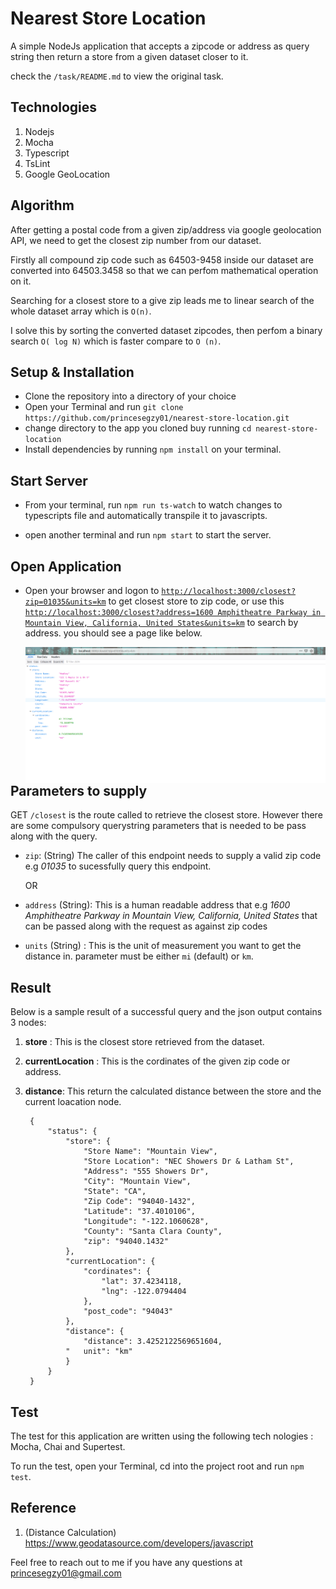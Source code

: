 # Nearest Store Location

A simple NodeJs application that accepts a zipcode or address as query string then return a store from a given dataset closer to it.

check the `/task/README.md` to view the original task.

## Technologies
1. Nodejs
2. Mocha
3. Typescript
4. TsLint
5. Google GeoLocation

## Algorithm
After getting a postal code from a given zip/address via google geolocation API, we need to get the closest zip number from our dataset.

Firstly all compound zip code such as 64503-9458 inside our dataset are converted into 64503.3458 so that we can perfom mathematical operation on it.


Searching for a closest store to a give zip leads me to linear search of the whole dataset array which is `O(n)`.

I solve this by sorting the converted dataset zipcodes, then perfom a binary search `O( log N)` which is faster compare to `O (n)`.


##  Setup & Installation
- Clone the repository into a directory of your choice
- Open your Terminal and run `git clone https://github.com/princesegzy01/nearest-store-location.git`
- change directory to the app you cloned buy running `cd nearest-store-location`
- Install dependencies by running `npm install` on your terminal.

## Start Server
- From your terminal, run  `npm run ts-watch` to watch changes to typescripts file and automatically transpile it to javascripts.

- open another terminal and run `npm start` to start the server.

## Open Application
- Open your browser and logon to [`http://localhost:3000/closest?zip=01035&units=km`](http://localhost:3000/closest?zip=01035&units=km) to get closest store to zip code, or use this [`http://localhost:3000/closest?address=1600 Amphitheatre Parkway in Mountain View, California, United States&units=km`](http://localhost:3000/closest?address=1600%20Amphitheatre%20Parkway%20in%20Mountain%20View,%20California,%20United%20States&units=km) to search by address. you should see a page like below.


    <img src="result_image.png"
        alt="Markdown Monster icon"
        style="float: left; margin-right: 10px;" />


## Parameters to supply
GET `/closest` is the route called to retrieve the closest store. However there are some compulsory querystring parameters that is needed to be pass along with the query.

- `zip`: (String) The caller of this endpoint needs to supply a valid zip code e.g *01035* to sucessfully query this endpoint.

    OR

- `address` (String): This is a  human readable address that e.g *1600 Amphitheatre Parkway in Mountain View, California, United States* that can be passed along with the request as against zip codes



- `units` (String) : This is the unit of measurement you want to get the distance in. parameter must be either `mi` (default) or `km`.

## Result

Below is a sample result of a successful query and the json output contains 3 nodes:
1. **store** : This is the closest store retrieved from the dataset.
2. **currentLocation** : This is the cordinates of the given zip code or address.
3. **distance**: This return the calculated distance between the store and the current loacation node.

        {
            "status": {
                "store": {
                    "Store Name": "Mountain View",
                    "Store Location": "NEC Showers Dr & Latham St",
                    "Address": "555 Showers Dr",
                    "City": "Mountain View",
                    "State": "CA",
                    "Zip Code": "94040-1432",
                    "Latitude": "37.4010106",
                    "Longitude": "-122.1060628",
                    "County": "Santa Clara County",
                    "zip": "94040.1432"
                },
                "currentLocation": {
                    "cordinates": {
                        "lat": 37.4234118,
                        "lng": -122.0794404
                    },
                    "post_code": "94043"
                },
                "distance": {
                    "distance": 3.4252122569651604,
                "   unit": "km"
                }
            }
        }	
    
## Test

The test for this application are written using the following tech nologies : Mocha, Chai and Supertest.

To run the test, open your Terminal, cd into the project root and run  `npm test`.


## Reference
1. (Distance Calculation)  https://www.geodatasource.com/developers/javascript

Feel free to reach out to me if you have any questions at princesegzy01@gmail.com